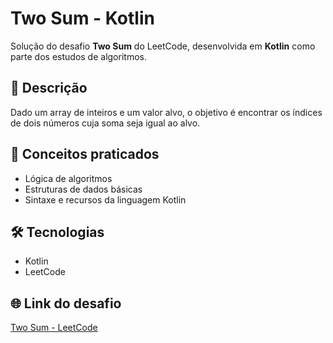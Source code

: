 # Two Sum - Kotlin

Solução do desafio **Two Sum** do LeetCode, desenvolvida em **Kotlin** como parte dos estudos de algoritmos.

## 📌 Descrição

Dado um array de inteiros e um valor alvo, o objetivo é encontrar os índices de dois números cuja soma seja igual ao alvo.

## 🧠 Conceitos praticados

- Lógica de algoritmos  
- Estruturas de dados básicas  
- Sintaxe e recursos da linguagem Kotlin  

## 🛠 Tecnologias

- Kotlin  
- LeetCode  

## 🌐 Link do desafio

[Two Sum - LeetCode](https://leetcode.com/problems/two-sum/)
